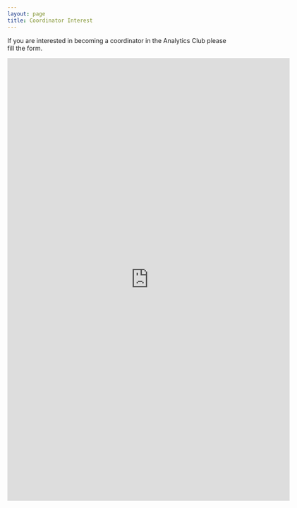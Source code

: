 ```yaml
---
layout: page
title: Coordinator Interest
---
```


If you are interested in becoming a coordinator in the Analytics Club please fill the form.

<iframe src="https://docs.google.com/forms/d/e/1FAIpQLScBkn_cW_fDpu7I-JP1zsR48vdRg03y-rZXtotH3SA1UOyjNg/viewform?embedded=true" width="640" height="1004" frameborder="0" marginheight="0" marginwidth="0">Loading…</iframe>

